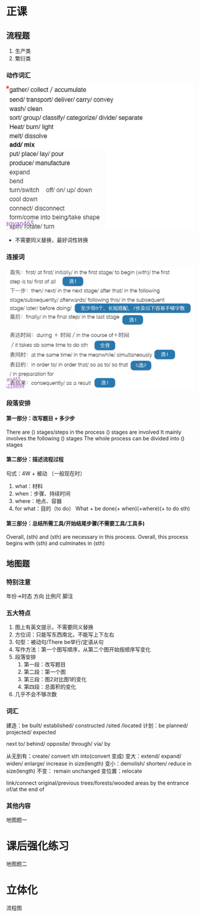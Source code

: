 # 正课
## 流程题
1. 生产类
2. 繁衍类
### 动作词汇
![image.png](https://raw.githubusercontent.com/formoree/PicGO-Picture/master/202307122247366.png)
+ 不需要同义替换，最好词性转换

### 连接词
![image.png](https://raw.githubusercontent.com/formoree/PicGO-Picture/master/202307122257476.png)

### 段落安排
#### 第一部分：改写题目 + 多少步
There are () stages/steps in the process
() stages are involved
It mainly involves the following () stages
The whole process can be divided into () stages

#### 第二部分：描述流程过程
句式：4W + 被动 （一般现在时）
1. what：材料
2. when：步骤、持续时间
3. where：地点、容器
4. for what：目的（to do）
What + be done(+ when)(+where)(+ to do sth)
#### 第三部分：总结所需工具/开始结尾步骤(不需要工具/工具多)
Overall, (sth) and (sth) are necessary in this process.
Overall, this process begins with (sth) and culminates in (sth)


## 地图题
### 特别注意
年份->时态
方向
比例尺
脚注

### 五大特点
1. 图上有英文提示，不需要同义替换
2. 方位词：只能写东西南北，不能写上下左右
3. 句型：被动句/There be举行/定语从句
4. 写作方法：第一个图写顺序，从第二个图开始按顺序写变化
5. 段落安排
	1. 第一段：改写题目
	2. 第二段：第一个图
	3. 第三段：图2对比图1的变化
	4. 第四段：总面积的变化
6. 几乎不会不够次数

### 词汇
建造：be built/ established/ constructed /sited /located
计划：be planned/ projected/ expected

next to/ behind/ opposite/ through/ via/ by

从无到有：create/ convert sth into(convert 变成)
变大：extend/ expand/ widen/ enlarge/ increase in size(length)
变小：demolish/ shorten/ reduce in size(length)
不变： remain unchanged
变位置：relocate

link/connect
original/previous
trees/forests/wooded areas
by the entrance of/at the end of

###  其他内容
地图题一

# 课后强化练习
地图题二

# 立体化 
流程图